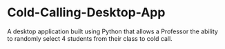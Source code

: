 # Cold-Calling-Desktop-App
A desktop application built using Python that allows a Professor the ability to randomly select 4 students from their class to cold call.
